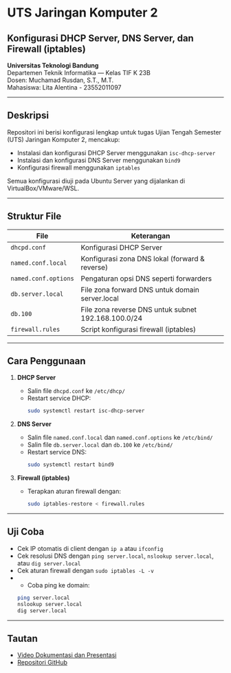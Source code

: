 # UTS Jaringan Komputer 2  
## Konfigurasi DHCP Server, DNS Server, dan Firewall (iptables)  
**Universitas Teknologi Bandung**  
Departemen Teknik Informatika — Kelas TIF K 23B  
Dosen: Muchamad Rusdan, S.T., M.T.  
Mahasiswa: Lita Alentina - 23552011097 

---

## Deskripsi  
Repositori ini berisi konfigurasi lengkap untuk tugas Ujian Tengah Semester (UTS) Jaringan Komputer 2, mencakup:  
- Instalasi dan konfigurasi DHCP Server menggunakan `isc-dhcp-server`  
- Instalasi dan konfigurasi DNS Server menggunakan `bind9`  
- Konfigurasi firewall menggunakan `iptables`  

Semua konfigurasi diuji pada Ubuntu Server yang dijalankan di VirtualBox/VMware/WSL.

---

## Struktur File  

| File                 | Keterangan                                  |
|----------------------|---------------------------------------------|
| `dhcpd.conf`         | Konfigurasi DHCP Server                      |
| `named.conf.local`   | Konfigurasi zona DNS lokal (forward & reverse)|
| `named.conf.options` | Pengaturan opsi DNS seperti forwarders      |
| `db.server.local`    | File zona forward DNS untuk domain server.local|
| `db.100`             | File zona reverse DNS untuk subnet 192.168.100.0/24|
| `firewall.rules`     | Script konfigurasi firewall (iptables)      |

---

## Cara Penggunaan  

1. **DHCP Server**  
   - Salin file `dhcpd.conf` ke `/etc/dhcp/`  
   - Restart service DHCP:  
     ```bash
     sudo systemctl restart isc-dhcp-server
     ```

2. **DNS Server**  
   - Salin file `named.conf.local` dan `named.conf.options` ke `/etc/bind/`  
   - Salin file `db.server.local` dan `db.100` ke `/etc/bind/`  
   - Restart service DNS:  
     ```bash
     sudo systemctl restart bind9
     ```

3. **Firewall (iptables)**  
   - Terapkan aturan firewall dengan:  
     ```bash
     sudo iptables-restore < firewall.rules
     ```

---

## Uji Coba  
- Cek IP otomatis di client dengan `ip a` atau `ifconfig`  
- Cek resolusi DNS dengan `ping server.local`, `nslookup server.local`, atau `dig server.local`  
- Cek aturan firewall dengan `sudo iptables -L -v`
- - Coba ping ke domain:
  ```bash
  ping server.local
  nslookup server.local
  dig server.local

---

## Tautan  
- [Video Dokumentasi dan Presentasi](https://youtu.be/2InAMcMxNug?si=joTvwazZQqCXnI-y)  
- [Repositori GitHub](https://github.com/LitaAlentina287/UTS_DHCP-DNS-Firewall_by-Lita.git)  
